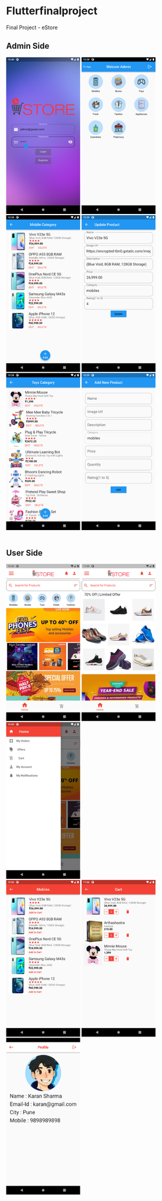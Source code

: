 # Flutterfinalproject
Final Project - eStore
## Admin Side

<img src="Images/image6.png" width="200"> <img src="Images/image1.png" width="200"> <img src="Images/image2.png" width="200"> <img src="Images/image5.png" width="200">
<br>
<img src="Images/image3.png" width="200"> <img src="Images/image4.png" width="200">  
<br>
## User Side
<img src="Images/image7.png" width="200"> <img src="Images/image11.png" width="200"> <img src="Images/image8.png" width="200">
<br>
<img src="Images/image10.png" width="200">  <img src="Images/image12.png" width="200"> <img src="Images/image13.png" width="200">

 
